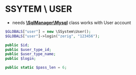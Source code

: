 # SSYTEM \ USER
- needs [**\SqlManager\Mysql**](https://github.com/Zerig/sql-manager) class
works with User account


```php
$GLOBALS["user"] = new \SSystem\User();
$GLOBALS["user"]->login("zerig", "123456");

public $id;
public $user_type_id;
public $user_type_name;
public $login;

public static $pass_len = 6;



```
